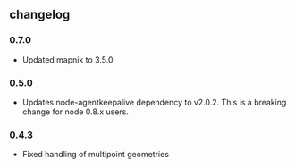 ## changelog

### 0.7.0

- Updated mapnik to 3.5.0

### 0.5.0

- Updates node-agentkeepalive dependency to v2.0.2. This is a breaking change for node 0.8.x users.

### 0.4.3

 - Fixed handling of multipoint geometries
